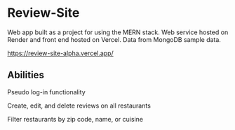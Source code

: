# Review-Site
Web app built as a project for using the MERN stack. Web service hosted on Render and front end hosted on Vercel. Data from MongoDB sample data.

https://review-site-alpha.vercel.app/


## Abilities
Pseudo log-in functionality

Create, edit, and delete reviews on all restaurants

Filter restaurants by zip code, name, or cuisine
